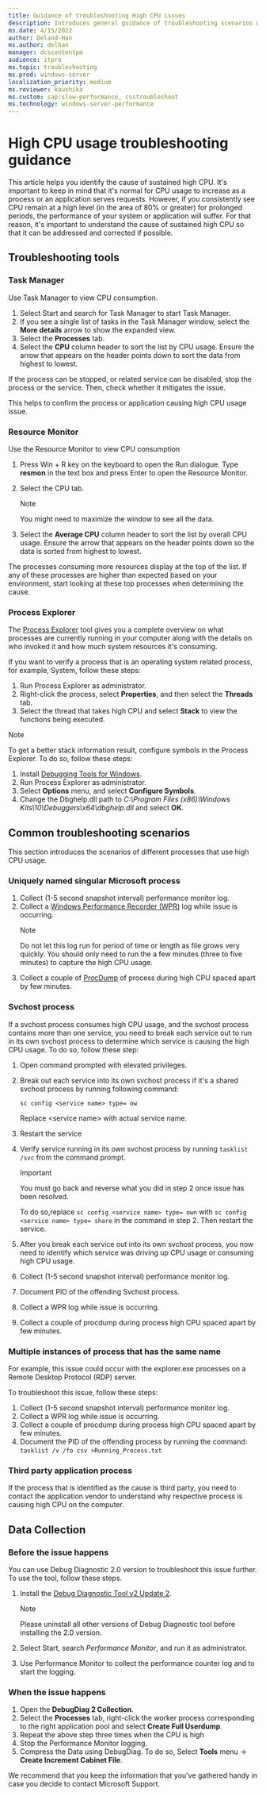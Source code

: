 ```yaml
---
title: Guidance of troubleshooting High CPU issues
description: Introduces general guidance of troubleshooting scenarios when you experience high CPU usage issues.
ms.date: 4/15/2022
author: Deland-Han
ms.author: delhan
manager: dcscontentpm
audience: itpro
ms.topic: troubleshooting
ms.prod: windows-server
localization_priority: medium
ms.reviewer: kaushika
ms.custom: sap:slow-performance, csstroubleshoot
ms.technology: windows-server-performance
---
```

# High CPU usage troubleshooting guidance

This article helps you identify the cause of sustained high CPU. It's important to keep in mind that it's normal for CPU usage to increase as a process or an application serves requests. However, if you consistently see CPU remain at a high level (in the area of 80% or greater) for prolonged periods, the performance of your system or application will suffer. For that reason, it's important to understand the cause of sustained high CPU so that it can be addressed and corrected if possible.

## Troubleshooting tools

### Task Manager

Use Task Manager to view CPU consumption.

1. Select Start and search for Task Manager to start Task Manager.
2. If you see a single list of tasks in the Task Manager window, select the **More details** arrow to show the expanded view.
3. Select the **Processes** tab.
4. Select the **CPU** column header to sort the list by CPU usage. Ensure the arrow that appears on the header points down to sort the data from highest to lowest.

If the process can be stopped, or related service can be disabled, stop the process or the service. Then, check whether it mitigates the issue.

This helps to confirm the process or application causing high CPU usage issue.

### Resource Monitor

Use the Resource Monitor to view CPU consumption

1. Press Win + R key on the keyboard to open the Run dialogue. Type **resmon** in the text box and press Enter to open the Resource Monitor.
2. Select the CPU tab.

   > [!NOTE]
   > You might need to maximize the window to see all the data.

3. Select the **Average CPU** column header to sort the list by overall CPU usage. Ensure the arrow that appears on the header points down so the data is sorted from highest to lowest.

The processes consuming more resources display at the top of the list. If any of these processes are higher than expected based on your environment, start looking at these top processes when determining the cause.

### Process Explorer

The [Process Explorer](/sysinternals/downloads/process-explorer) tool gives you a complete overview on what processes are currently running in your computer along with the details on who invoked it and how much system resources it's consuming.

If you want to verify a process that is an operating system related process, for example, System, follow these steps:

1. Run Process Explorer as administrator.
2. Right-click the process, select **Properties**, and then select the **Threads** tab.
3. Select the thread that takes high CPU and select **Stack** to view the functions being executed.

> [!Note]
> To get a better stack information result, configure symbols in the Process Explorer. To do so, follow these steps:
>
> 1. Install [Debugging Tools for Windows](/windows-hardware/drivers/debugger/debugger-download-tools).
> 2. Run Process Explorer as administrator.
> 3. Select **Options** menu, and select **Configure Symbols**.
> 4. Change the Dbghelp.dll path to *C:\\Program Files (x86)\\Windows Kits\\10\\Debuggers\\x64\\dbghelp.dll* and select **OK**.

## Common troubleshooting scenarios

This section introduces the scenarios of different processes that use high CPU usage.

### Uniquely named singular Microsoft process

1. Collect (1-5 second snapshot interval) performance monitor log.
2. Collect a [Windows Performance Recorder (WPR)](/windows-hardware/test/wpt/windows-performance-recorder) log while issue is occurring.
   > [!Note]
   > Do not let this log run for period of time or length as file grows very quickly. You should only need to run the a few minutes (three to five minutes) to capture the high CPU usage.
3. Collect a couple of [ProcDump](/sysinternals/downloads/procdump) of process during high CPU spaced apart by few minutes.

### Svchost process

If a svchost process consumes high CPU usage, and the svchost process contains more than one service, you need to break each service out to run in its own svchost process to determine which service is causing the high CPU usage. To do so, follow these step:

1. Open command prompted with elevated privileges.
2. Break out each service into its own svchost process if it's a shared svchost process by running following command:

   ```console
   sc config <service name> type= ow
   ```

   Replace \<service name\> with actual service name.

3. Restart the service
4. Verify service running in its own svchost process by running `tasklist /svc` from the command prompt.

   > [!Important]
   > You must go back and reverse what you did in step 2 once issue has been resolved.
   >
   > To do so,replace `sc config <service name> type= own` with `sc config <service name> type= share` in the command in step 2. Then restart the service.

5. After you break each service out into its own svchost process, you now need to identify which service was driving up CPU usage or consuming high CPU usage.
6. Collect (1-5 second snapshot interval) performance monitor log.
7. Document PID of the offending Svchost process.
8. Collect a WPR log while issue is occurring.
9. Collect a couple of procdump during process high CPU spaced apart by few minutes.

### Multiple instances of process that has the same name

For example, this issue could occur with the explorer.exe processes on a Remote Desktop Protocol (RDP) server.

To troubleshoot this issue, follow these steps:

1. Collect (1-5 second snapshot interval) performance monitor log.
2. Collect a WPR log while issue is occurring.
3. Collect a couple of procdump during process high CPU spaced apart by few minutes.
4. Document the PID of the offending process by running the command: `tasklist /v /fo csv >Running_Process.txt`

### Third party application process

If the process that is identified as the cause is third party, you need to contact the application vendor to understand why respective process is causing high CPU on the computer.

## Data Collection

### Before the issue happens

You can use Debug Diagnostic 2.0 version to troubleshoot this issue further. To use the tool, follow these steps.

1. Install the [Debug Diagnostic Tool v2 Update 2](https://www.microsoft.com/download/details.aspx?id=49924).

   > [!Note]
   > Please uninstall all other versions of Debug Diagnostic tool before installing the 2.0 version.

2. Select Start, search *Performance Monitor*, and run it as administrator.
3. Use Performance Monitor to collect the performance counter log and to start the logging.

### When the issue happens

1. Open the **DebugDiag 2 Collection**.
2. Select the **Processes** tab, right-click the worker process corresponding to the right application pool and select **Create Full Userdump**.
3. Repeat the above step three times when the CPU is high
4. Stop the Performance Monitor logging.
5. Compress the Data using DebugDiag. To do so, Select **Tools** menu -> **Create Increment Cabinet File**.

We recommend that you keep the information that you've gathered handy in case you decide to contact Microsoft Support.
